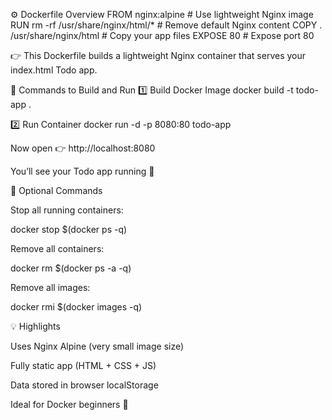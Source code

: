 ⚙️ Dockerfile Overview
FROM nginx:alpine              # Use lightweight Nginx image
RUN rm -rf /usr/share/nginx/html/*   # Remove default Nginx content
COPY . /usr/share/nginx/html         # Copy your app files
EXPOSE 80                            # Expose port 80


👉 This Dockerfile builds a lightweight Nginx container that serves your index.html Todo app.

🚀 Commands to Build and Run
1️⃣ Build Docker Image
docker build -t todo-app .

2️⃣ Run Container
docker run -d -p 8080:80 todo-app


Now open 👉 http://localhost:8080

You’ll see your Todo app running 🎉

🧹 Optional Commands

Stop all running containers:

docker stop $(docker ps -q)


Remove all containers:

docker rm $(docker ps -a -q)


Remove all images:

docker rmi $(docker images -q)

💡 Highlights

Uses Nginx Alpine (very small image size)

Fully static app (HTML + CSS + JS)

Data stored in browser localStorage

Ideal for Docker beginners 🚀
